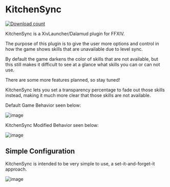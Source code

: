 # KitchenSync
[![Download count](https://img.shields.io/endpoint?url=https://vz32sgcoal.execute-api.us-east-1.amazonaws.com/KitchenSync)](https://github.com/MidoriKami/KitchenSync)

KitchenSync is a XivLauncher/Dalamud plugin for FFXIV.

The purpose of this plugin is to give the user more options and control in how the game shows skills that are unavailable due to level sync.

By default the game darkens the color of skills that are not available, but this still makes it difficult to see at a glance what skills you can or can not use.

There are some more features planned, so stay tuned!

KitchenSync lets you set a transparency percentage to fade out those skills instead, making it much more clear that those skills are not available.

Default Game Behavior seen below:

![image](https://user-images.githubusercontent.com/9083275/194432409-1842bae4-b4d1-4588-a1a6-28e79a65eb56.png)

KitchenSync Modified Behavior seen below:

![image](https://user-images.githubusercontent.com/9083275/194432417-51cae775-cf14-40fc-9a85-ba2026c49d08.png)

## Simple Configuration

KitchenSync is intended to be very simple to use, a set-it-and-forget-it approach.

![image](https://user-images.githubusercontent.com/9083275/220265243-e0051908-6f83-41ca-a966-067788c6b8fc.png)
